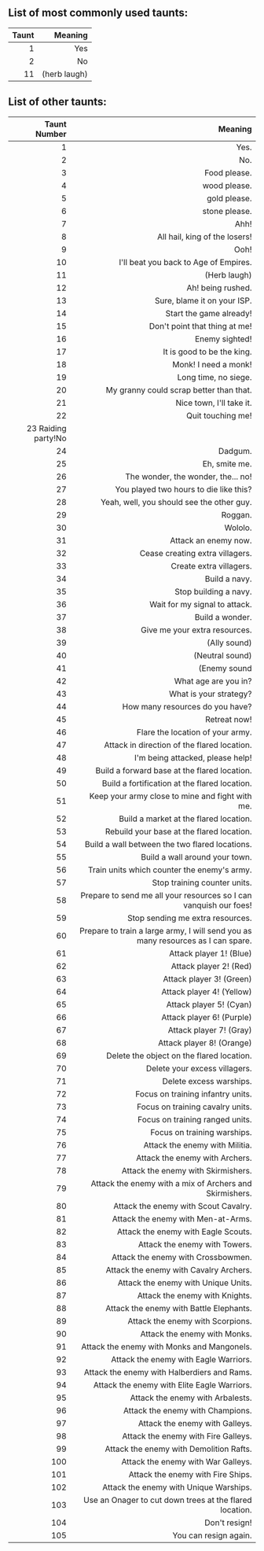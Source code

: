 List of most commonly used taunts:
----------------------------------

| Taunt 	| Meaning 	|
|-------------:	|--------:	|
| 1             | Yes           |
| 2        	| No            |
| 11          	| (herb laugh)  |


List of other taunts:
---------------------

| Taunt Number	| Meaning 	|
|-------------:	|--------:	|
| 1             | Yes.          |
| 2        	| No.           |
| 3          	| Food please.  |
| 4             | wood please.  |
| 5        	| gold please.  |
| 6          	| stone please. |
| 7             | Ahh!          |
| 8        	| All hail, king of the losers!            |
| 9          	| Ooh!  |
| 10            | I'll beat you back to Age of Empires.           |
| 11        	| (Herb laugh)  |
| 12          	| Ah! being rushed.  |
| 13            | Sure, blame it on your ISP.           |
| 14        	| Start the game already!             |
| 15          	| Don't point that thing at me!  |
| 16            | Enemy sighted!|
| 17        	| It is good to be the king.            |
| 18          	| Monk! I need a monk!  |
| 19            | Long time, no siege.|
| 20        	| My granny could scrap better than that.|
| 21          	| Nice town, I'll take it.  |
| 22            | Quit touching me!|
| 23        	Raiding party!No            |
| 24          	| Dadgum.       |
| 25            | Eh, smite me. |
| 26        	| The wonder, the wonder, the... no!|
| 27          	| You played two hours to die like this?  |
| 28            | Yeah, well, you should see the other guy.|
| 29        	| Roggan.       |
| 30          	| Wololo.       |
| 31            | Attack an enemy now.|
| 32        	| Cease creating extra villagers.|
| 33          	| Create extra villagers. |
| 34            | Build a navy. |
| 35        	| Stop building a navy.|
| 36          	| Wait for my signal to attack.  |
| 37            | Build a wonder.|
| 38        	| Give me your extra resources.|
| 39          	| (Ally sound)  |
| 40            | (Neutral sound)|
| 41        	| (Enemy sound   |
| 42          	| What age are you in?|
| 43            | What is your strategy?|
| 44        	| How many resources do you have?|
| 45          	| Retreat now!  |
| 46            | Flare the location of your army.|
| 47        	| Attack in direction of the flared location.|
| 48          	| I'm being attacked, please help!|
| 49            | Build a forward base at the flared location.|
| 50        	| Build a fortification at the flared location.|
| 51          	| Keep your army close to mine and fight with me. |
| 52            | Build a market at the flared location. 	|
| 53        	| Rebuild your base at the flared location. |
| 54          	| Build a wall between the two flared locations. 	|
| 55            | Build a wall around your town.|
| 56        	| Train units which counter the enemy's army.|
| 57          	| Stop training counter units.|
| 58            | Prepare to send me all your resources so I can vanquish our foes!|
| 59        	| Stop sending me extra resources.|
| 60          	| Prepare to train a large army, I will send you as many resources as I can spare.|
| 61            | Attack player 1! (Blue)|
| 62        	| Attack player 2! (Red) |
| 63          	| Attack player 3! (Green)|
| 64            | Attack player 4! (Yellow)|
| 65        	| Attack player 5! (Cyan)|
| 66          	| Attack player 6! (Purple)|
| 67            | Attack player 7! (Gray)|
| 68        	| Attack player 8! (Orange)|
| 69          	| Delete the object on the flared location.|
| 70            | Delete your excess villagers.|
| 71       	| Delete excess warships.|
| 72          	| Focus on training infantry units.|
| 73            | Focus on training cavalry units.|
| 74        	| Focus on training ranged units.      |
| 75          	| Focus on training warships.|
| 76            | Attack the enemy with Militia. |
| 77        	| Attack the enemy with Archers.|
| 78          	| Attack the enemy with Skirmishers.|
| 79            | Attack the enemy with a mix of Archers and Skirmishers.|
| 80        	| Attack the enemy with Scout Cavalry.|
| 81          	| Attack the enemy with Men-at-Arms.|
| 82            | Attack the enemy with Eagle Scouts. |
| 83        	| Attack the enemy with Towers.|
| 84          	| Attack the enemy with Crossbowmen.|
| 85            | Attack the enemy with Cavalry Archers. |
| 86        	| Attack the enemy with Unique Units.|
| 87          	| Attack the enemy with Knights.|
| 88            | Attack the enemy with Battle Elephants.         |
| 89        	| Attack the enemy with Scorpions.|
| 90          	| Attack the enemy with Monks.|
| 91            | Attack the enemy with Monks and Mangonels.|
| 92        	| Attack the enemy with Eagle Warriors.|
| 93          	| Attack the enemy with Halberdiers and Rams.|
| 94            | Attack the enemy with Elite Eagle Warriors.|
| 95        	| Attack the enemy with Arbalests.|
| 96          	| Attack the enemy with Champions.|
| 97            | Attack the enemy with Galleys.|
| 98        	| Attack the enemy with Fire Galleys.|
| 99          	| Attack the enemy with Demolition Rafts.          |
| 100           | Attack the enemy with War Galleys.|
| 101        	| Attack the enemy with Fire Ships.|
| 102          	| Attack the enemy with Unique Warships. |
| 103           | Use an Onager to cut down trees at the flared location.|
| 104       	| Don't resign! 	|
| 105          	| You can resign again. |

